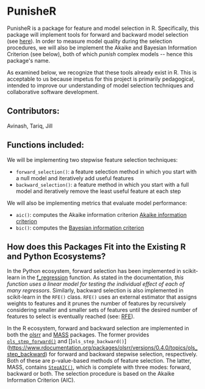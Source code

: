 # PunisheR

PunisheR is a package for feature and model selection in R. Specifically, this package will implement tools for 
forward and backward model selection (see [here](https://en.wikipedia.org/wiki/Stepwise_regression)). 
In order to measure model quality during the selection procedures, we will also be implement
the Akaike and Bayesian Information Criterion (see below), both of which *punish* complex models -- hence this package's
name.

As examined below, we recognize that these tools already exist in R. This is acceptable to us 
because impetus for this project is primarily pedagogical, intended to improve our understanding 
of model selection techniques and collaborative software development. 

## Contributors: 

Avinash, Tariq, Jill


## Functions included:

We will be implementing two stepwise feature selection techniques:

- `forward_selection()`: a feature selection method in which you start with a null model and iteratively add useful features 
- `backward_selection()`: a feature method in which you start with a full model and iteratively remove the least useful feature at each step

We will also be implementing metrics that evaluate model performance: 

- `aic()`: computes the Akaike information criterion [Akaike information criterion](https://en.wikipedia.org/wiki/Akaike_information_criterion)
- `bic()`: computes the [Bayesian information criterion](https://en.wikipedia.org/wiki/Bayesian_information_criterion) 

## How does this Packages Fit into the Existing R and Python Ecosystems?

In the Python ecosystem, forward selection has been implemented in scikit-learn in the 
[f_regression](http://scikit-learn.org/stable/modules/generated/sklearn.feature_selection.f_regression.html) function.
As stated in the documentation, *this function uses a linear model for testing the individual effect of each of many regressors*.
Similarly, backward selection is also implemented in scikit-learn in the `RFE()` class.
`RFE()` uses an external estimator that assigns weights to features and it prunes the number of features by
recursively considering smaller and smaller sets of features until the desired number of features to select is eventually 
reached (see: [RFE](http://scikit-learn.org/stable/modules/generated/sklearn.feature_selection.RFE.html)).

In the R ecosystem, forward and backward selection are implemented in both the [olsrr](https://cran.r-project.org/web/packages/olsrr/)
and [MASS](https://cran.r-project.org/web/packages/MASS/MASS.pdf) packages. The former provides
[`ols_step_forward()`](https://www.rdocumentation.org/packages/olsrr/versions/0.4.0/topics/ols_step_forward) and 
[]`ols_step_backward()`](https://www.rdocumentation.org/packages/olsrr/versions/0.4.0/topics/ols_step_backward) for
forward and backward stepwise selection, respectively. Both of these are p-value-based methods of feature selection.
The latter, MASS, contains [`StepAIC()`](https://stat.ethz.ch/R-manual/R-devel/library/MASS/html/stepAIC.html),
which is complete with three modes: forward, backward or both. The selection procedure is based on the 
Akaike Information Criterion (AIC). 
